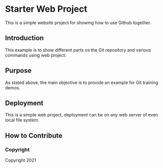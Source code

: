 # Starter Web Project

This is a simple website project for showing how to use Github together.

## Introduction

This example is to show different parts os the Git repository and various commands using web project.

## Purpose

As stated above, the main objective is to provide an example for Git training demos.

## Deployment

This is a simple web project, deployment can be on any web server of even local file system.

## How to Contribute


### Copyright

Copyright 2021
